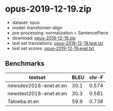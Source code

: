 # opus-2019-12-19.zip

* dataset: opus
* model: transformer-align
* pre-processing: normalization + SentencePiece
* download: [opus-2019-12-19.zip](https://object.pouta.csc.fi/OPUS-MT-dev/et-en/opus-2019-12-19.zip)
* test set translations: [opus-2019-12-19.test.txt](https://object.pouta.csc.fi/OPUS-MT-dev/et-en/opus-2019-12-19.test.txt)
* test set scores: [opus-2019-12-19.eval.txt](https://object.pouta.csc.fi/OPUS-MT-dev/et-en/opus-2019-12-19.eval.txt)

## Benchmarks

| testset               | BLEU  | chr-F |
|-----------------------|-------|-------|
| newsdev2018-enet.et.en 	| 30.1 	| 0.574 |
| newstest2018-enet.et.en 	| 30.3 	| 0.581 |
| Tatoeba.et.en 	| 59.9 	| 0.738 |

